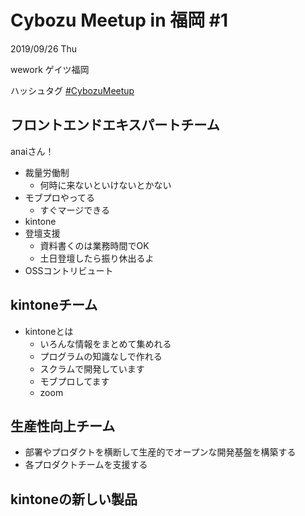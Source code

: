 # Cybozu Meetup in 福岡 #1

2019/09/26 Thu

wework ゲイツ福岡

ハッシュタグ [#CybozuMeetup](https://twitter.com/search?q=%23CybozuMeetup)

## フロントエンドエキスパートチーム

anaiさん！

- 裁量労働制
  - 何時に来ないといけないとかない
- モブプロやってる
  - すぐマージできる
- kintone
- 登壇支援
  - 資料書くのは業務時間でOK
  - 土日登壇したら振り休出るよ
- OSSコントリビュート

## kintoneチーム

- kintoneとは
  - いろんな情報をまとめて集めれる
  - プログラムの知識なしで作れる
  - スクラムで開発しています
  - モブプロしてます
  - zoom

## 生産性向上チーム

- 部署やプロダクトを横断して生産的でオープンな開発基盤を構築する
- 各プロダクトチームを支援する

## kintoneの新しい製品

